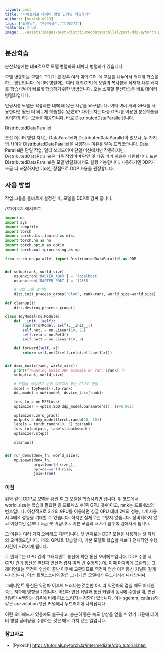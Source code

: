 ```yaml
---
layout: post
title: "파이토치로 데이터 병렬 딥러닝 학습하기"
authors: [yurishin929]
tags: ["딥러닝", "분산학습", "파이토치"]
featured: true
image: ../assets/images/post-distributeddataparallel/post-ddp-pytorch.png
---
```

 
## 분산학습

분산학습에는 대표적으로 모델 병렬화와 데이터 병렬화가 있습니다.

모델 병렬화는 모델의 크기가 큰 경우 여러 개의 GPU에 모델을 나누어서 적재해 학습을 하는 방법입니다.
데이터 병렬화는 여러 개의 GPU에 모델의 복사본을 적재해 다른 배치를 학습시켜 더 빠르게 학습하기 위한 방법입니다. 오늘 소개할 분산학습은 바로 데이터 병렬화입니다.

인공지능 모델은 학습하는 데에 꽤 많은 시간을 요구합니다. 이때 여러 개의 GPU를 사용한다면 훨씬 더 빠르게 학습할수 있겠죠?
파이토치는 다중 GPU를 이용한 분산학습을 용이하게 하는 모듈을 제공합니다. 바로 DistributedDataParallel입니다.

DistributedDataParallel

분산 데이터 병렬 처리는 DataParallel과 DistributedDataParallel이 있으나, 두 가지의 차이와 DistributedDataParallel을 사용하는 이유를 말씀 드리겠습니다.
Data Parallel은 단일 작업, 멀티 쓰레드이며 단일 머신에서만 작동하지만, DistributedDataParallel은 다중 작업이며 단일 및 다중 기기 학습을 지원합니다.
또한 DistributedDataParallel은 모델 병렬화에서도 실행 가능합니다. 사용하기엔 DDP가 조금 더 복잡하지만 이러한 장점으로 DDP 사용을 권장합니다.

## 사용 방법

작업 그룹을 올바르게 설정한 후, 모델을 DDP로 감싸 줍니다.

//파이토치 예시코드  

```py
import os
import sys
import tempfile
import torch
import torch.distributed as dist
import torch.nn as nn
import torch.optim as optim
import torch.multiprocessing as mp

from torch.nn.parallel import DistributedDataParallel as DDP


def setup(rank, world_size):
    os.environ['MASTER_ADDR'] = 'localhost'
    os.environ['MASTER_PORT'] = '12355'

    # 작업 그룹 초기화
    dist.init_process_group("gloo", rank=rank, world_size=world_size)

def cleanup():
    dist.destroy_process_group()

class ToyModel(nn.Module):
    def __init__(self):
        super(ToyModel, self).__init__()
        self.net1 = nn.Linear(10, 10)
        self.relu = nn.ReLU()
        self.net2 = nn.Linear(10, 5)

    def forward(self, x):
        return self.net2(self.relu(self.net1(x)))


def demo_basic(rank, world_size):
    print(f"Running basic DDP example on rank {rank}.")
    setup(rank, world_size)

    # 모델을 생성하고 순위 아이디가 있는 GPU로 전달
    model = ToyModel().to(rank)
    ddp_model = DDP(model, device_ids=[rank])

    loss_fn = nn.MSELoss()
    optimizer = optim.SGD(ddp_model.parameters(), lr=0.001)

    optimizer.zero_grad()
    outputs = ddp_model(torch.randn(20, 10))
    labels = torch.randn(20, 5).to(rank)
    loss_fn(outputs, labels).backward()
    optimizer.step()

    cleanup()


def run_demo(demo_fn, world_size):
    mp.spawn(demo_fn,
             args=(world_size,),
             nprocs=world_size,
             join=True)
```

### 이점

위와 같이 DDP로 모델을 감싼 후 그 모델을 학습시키면 됩니다. 위 코드에서 world_size는 학습에 필요한 총 프로세스 수(즉 GPU 개수)이고, rank는 프로세스의 번호입니다.
이상적으로 2개의 GPU를 이용하면 싱글 GPU 대비 2배의 성능, 4개 사용 시 4배의 성능을 기대할 수 있습니다.
하지만 실제로는 그렇지 않습니다. 정비례하지 않고 이상적인 값보다 조금 못 미칩니다. 이는 모델의 크기가 클수록 심해지게 됩니다.

그 이유는 여러 가지 오버헤드 때문입니다.
첫 번째로는 DDP 모듈을 사용하는 것 자체의 오버헤드입니다.
1개의 GPU로 학습할 때, 기본 모델로 학습할 때보다 전체적인 수행시간이 느려지게 됩니다.

두 번째로는 GPU 간의 그래디언트 통신에 의한 통신 오버헤드입니다.
DDP 수행 시 GPU 간의 통신은 역전파 연산과 겹쳐 여러 번 수행되는데, 이때 마지막에 교환되는 그래디언트는 역전파 연산이 끝난 이후에 교환되므로 역전파 연산 이후 통신 커널이 길게 나타납니다. 이는 트랜스포머와 같은 크기가 큰 모델에서 두드러지게 나타납니다.

그래디언트 통신은 역전파 이후에 드러나는 것뿐만 아니라 역전파와 겹칠 때도 미세한 속도 저하에 영향을 미칩니다.
역전파 연산 커널과 통신 커널이 동시에 수행될 때, 연산 커널만 수행되는 경우에 비해 다소 느려지는 경향이 있습니다.
이는 sgemm, cutlass와 같은 convolution 연산 커널에서 두드러지게 나타납니다.

이런 오버헤드가 있음에도 불구하고, 충분히 좋은 속도 향상을 얻을 수 있기 때문에 데이터 병렬 딥러닝을 수행하는 것은 매우 가치 있는 일입니다.

### 참고자료

- [Pytorch] <https://tutorials.pytorch.kr/intermediate/ddp_tutorial.html>
